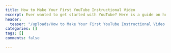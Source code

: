 ```yaml
---
title: How to Make Your First YouTube Instructional Video
excerpt: Ever wanted to get started with YouTube? Here is a guide on how to get started!
header:
  teaser: "/uploads/How to Make Your First YouTube Instructional Video.png"
categories: []
tags: []
comments: false

---
```

